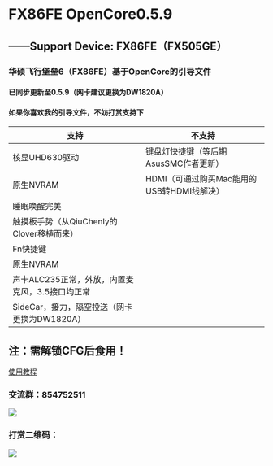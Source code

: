 # FX86FE OpenCore0.5.9
## ——Support Device: FX86FE（FX505GE）
###   华硕飞行堡垒6（FX86FE）基于OpenCore的引导文件
####  已同步更新至0.5.9（网卡建议更换为DW1820A）
####  如果你喜欢我的引导文件，不妨打赏支持下
| 支持 | 不支持 |
| ---------- | -----------|
| 核显UHD630驱动  | 键盘灯快捷键（等后期AsusSMC作者更新） |
| 原生NVRAM | HDMI（可通过购买Mac能用的USB转HDMI线解决） |
| 睡眠唤醒完美 |  |
| 触摸板手势（从QiuChenly的Clover移植而来） |  |
| Fn快捷键 |  |
| 原生NVRAM |  |
| 声卡ALC235正常，外放，内置麦克风，3.5接口均正常 |  |
| SideCar，接力，隔空投送（网卡更换为DW1820A） |  |

## 注：需解锁CFG后食用！

[使用教程](https://github.com/EricCui2333/FX86FE-OpenCore-0.5.5/blob/master/guide.pdf)

### 交流群：854752511

![](https://github.com/EricCui2333/FX86FE-OpenCore-0.5.5/blob/master/854752511.jpg)

### 打赏二维码：

![](https://github.com/EricCui2333/FX86FE-OpenCore-0.5.5/blob/master/AliPay.jpg)